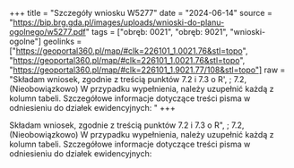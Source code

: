 +++
title = "Szczegóły wniosku W5277"
date = "2024-06-14"
source = "https://bip.brg.gda.pl/images/uploads/wnioski-do-planu-ogolnego/w5277.pdf"
tags = ["obręb: 0021", "obręb: 9021", "wnioski-ogolne"]
geolinks = ["https://geoportal360.pl/map/#clk=226101_1.0021.76&stl=topo", "https://geoportal360.pl/map/#clk=226101_1.0021.76&stl=topo", "https://geoportal360.pl/map/#clk=226101_1.9021.77/108&stl=topo"]
raw = "Składam wniosek, zgodnie z treścią punktów 7.2 i 7.3 o R', ; 7.2, (Nieobowiązkowo) W przypadku wypełnienia, należy uzupełnić każdą z kolumn tabeli. Szczegółowe informacje dotyczące treści pisma w odniesieniu do działek ewidencyjnych: "
+++

Składam wniosek, zgodnie z treścią punktów 7.2 i 7.3
o
R",
; 7.2, (Nieobowiązkowo) W przypadku wypełnienia, należy uzupełnić każdą z kolumn tabeli.
Szczegółowe informacje dotyczące treści pisma w odniesieniu do działek ewidencyjnych:



